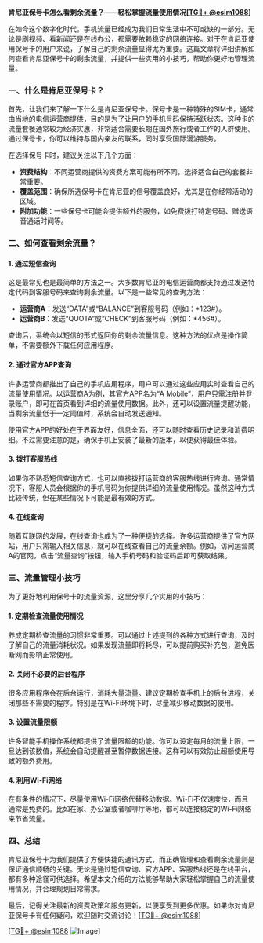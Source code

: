 **肯尼亚保号卡怎么看剩余流量？——轻松掌握流量使用情况[[TG💪+ @esim1088](https://t.me/s/esim1088)]**

在如今这个数字化时代，手机流量已经成为我们日常生活中不可或缺的一部分。无论是刷视频、看新闻还是在线办公，都需要依赖稳定的网络连接。对于在肯尼亚使用保号卡的用户来说，了解自己的剩余流量显得尤为重要。这篇文章将详细讲解如何查看肯尼亚保号卡的剩余流量，并提供一些实用的小技巧，帮助你更好地管理流量。

### **一、什么是肯尼亚保号卡？**

首先，让我们来了解一下什么是肯尼亚保号卡。保号卡是一种特殊的SIM卡，通常由当地的电信运营商提供，目的是为了让用户的手机号码保持活跃状态。这种卡的流量套餐通常较为经济实惠，非常适合需要长期在国外旅行或者工作的人群使用。通过保号卡，你可以维持与国内亲友的联系，同时享受国际漫游服务。

在选择保号卡时，建议关注以下几个方面：

- **资费结构**：不同运营商提供的资费方案可能有所不同，选择适合自己的套餐非常重要。
- **覆盖范围**：确保所选保号卡在肯尼亚的信号覆盖良好，尤其是在你经常活动的区域。
- **附加功能**：一些保号卡可能会提供额外的服务，如免费拨打特定号码、赠送语音通话时间等。

### **二、如何查看剩余流量？**

#### **1. 通过短信查询**

这是最常见也是最简单的方法之一。大多数肯尼亚的电信运营商都支持通过发送特定代码到客服号码来查询剩余流量。以下是一些常见的查询方法：

- **运营商A**：发送“DATA”或“BALANCE”到客服号码（例如：*123#）。
- **运营商B**：发送“QUOTA”或“CHECK”到客服号码（例如：*456#）。

查询后，系统会以短信的形式返回你的剩余流量信息。这种方法的优点是操作简单，不需要额外下载任何应用程序。

#### **2. 通过官方APP查询**

许多运营商都推出了自己的手机应用程序，用户可以通过这些应用实时查看自己的流量使用情况。以运营商A为例，其官方APP名为“A Mobile”，用户只需注册并登录账户，即可在首页看到详细的流量使用数据。此外，还可以设置流量提醒功能，当剩余流量低于一定阈值时，系统会自动发送通知。

使用官方APP的好处在于界面友好，信息全面，还可以随时查看历史记录和消费明细。不过需要注意的是，确保手机上安装了最新的版本，以便获得最佳体验。

#### **3. 拨打客服热线**

如果你不熟悉短信查询方式，也可以直接拨打运营商的客服热线进行咨询。通常情况下，客服人员会根据你的手机号码为你提供详细的流量使用情况。虽然这种方式比较传统，但在某些情况下可能是最有效的方式。

#### **4. 在线查询**

随着互联网的发展，在线查询也成为了一种便捷的选择。许多运营商提供了官方网站，用户只需输入相关信息，就可以在线查看自己的流量余额。例如，访问运营商A的官网，点击“流量查询”按钮，输入手机号码和验证码后即可获取结果。

### **三、流量管理小技巧**

为了更好地利用保号卡的流量资源，这里分享几个实用的小技巧：

#### **1. 定期检查流量使用情况**

养成定期检查流量的习惯非常重要。可以通过上述提到的各种方式进行查询，及时了解自己的流量消耗状况。如果发现流量即将耗尽，可以提前购买补充包，避免因断网而影响正常使用。

#### **2. 关闭不必要的后台程序**

很多应用程序会在后台运行，消耗大量流量。建议定期检查手机上的后台进程，关闭那些不需要的程序。特别是在Wi-Fi环境下时，尽量减少移动数据的使用。

#### **3. 设置流量限额**

许多智能手机操作系统都提供了流量限额的功能。你可以设定每月的流量上限，一旦达到该数值，系统会自动提醒甚至暂停数据连接。这样可以有效防止超额使用导致的额外费用。

#### **4. 利用Wi-Fi网络**

在有条件的情况下，尽量使用Wi-Fi网络代替移动数据。Wi-Fi不仅速度快，而且通常是免费的。比如在家、办公室或者咖啡厅等地，都可以连接稳定的Wi-Fi网络来节省流量。

### **四、总结**

肯尼亚保号卡为我们提供了方便快捷的通讯方式，而正确管理和查看剩余流量则是保证通信顺畅的关键。无论是通过短信查询、官方APP、客服热线还是在线平台，都有多种途径可供选择。希望本文介绍的方法能够帮助大家轻松掌握自己的流量使用情况，并合理规划日常需求。

最后，记得关注最新的资费政策和服务更新，以便享受到更多优惠。如果你对肯尼亚保号卡有任何疑问，欢迎随时交流讨论！[[TG💪+ @esim1088](https://t.me/s/esim1088)]

[[TG💪+ @esim1088](https://t.me/s/esim1088) ![Image](https://i.postimg.cc/4NQfJmqS/Snipaste-2025-05-13-00-14-12.png)]